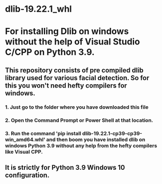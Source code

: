 # dlib-19.22.1_whl
# For installing Dlib on windows without the help of Visual Studio C/CPP on Python 3.9.
## This repository consists of pre compiled dlib library used for various facial detection.  So for this you won't need hefty compilers for windows.
### 1. Just go to the folder where you have downloaded this file
### 2. Open the Command Prompt or Power Shell at that location.
### 3. Run the command 'pip install dlib-19.22.1-cp39-cp39-win_amd64.whl' and then boom you have installed dlib on windows Python 3.9 without any help from the hefty compilers like Visual CPP.
## It is strictly for Python 3.9 Windows 10 configuration. 
